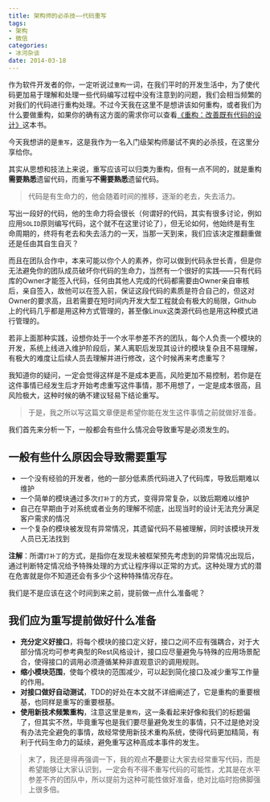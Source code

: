 ```yaml
---
title: 架构师的必杀技——代码重写
tags:
- 架构
- 微信
categories:
- 冰河杂谈
date: 2014-03-18
---
```

作为软件开发者的你，一定听说过`重构`一词，在我们平时的开发生活中，为了使代码更加易于理解和处理一些代码编写过程中没有注意到的问题，我们会相当频繁的对我们的代码进行重构处理。不过今天我在这里不是想讲该如何重构，或者我们为什么要做重构，如果你的确有这方面的需求你可以查看[《重构：改善既有代码的设计》][refactoring]这本书。

今天我想讲的是`重写`，这是我作为一名入门级架构师屡试不爽的必杀技，在这里分享给你。

其实从思想和技法上来说，重写应该可以归类为重构，但有一点不同的，就是重构**需要熟悉**遗留代码，而重写**不需要熟悉**遗留代码。

> 代码是有生命力的，他会随着时间的推移，逐渐的老去，失去活力。

写出一段好的代码，他的生命力将会很长（何谓好的代码，其实有很多讨论，例如应用`SOLID`原则编写代码，这个就不在这里讨论了），但无论如何，他始终是有生命周期的，终将有老去和失去活力的一天，当那一天到来，我们应该决定推翻重做还是任由其自生自灭？

而且在团队合作中，本来可能以你个人的素养，你可以做到代码永世长青，但是你无法避免你的团队成员破坏你代码的生命力，当然有一个很好的实践——只有代码库的Owner才能签入代码，任何由其他人完成的代码都需要由Owner亲自审核后，亲自签入，故他可以在签入前，保证这段代码的素质是符合自己的，但这对Owner的要求高，且若需要在短时间内开发大型工程就会有极大的局限，Github上的代码几乎都是用这种方式管理的，甚至像Linux这类源代码也是用这种模式进行管理的。

若非上面那种实践，设想你处于一个水平参差不齐的团队，每个人负责一个模块的开发，系统上线进入维护阶段后，某人离职后发现其设计的模块复杂且不易理解，有极大的难度让后续人员去理解并进行修改，这个时候再来考虑重写？

我知道你的疑问，一定会觉得这样是不是成本更高，风险更加不易控制，若你是在这件事情已经发生后才开始考虑重写这件事情，那不用想了，一定是成本很高，且风险极大，这种时候的确不建议轻易下结论重写。

> 于是，我之所以写这篇文章便是希望你能在发生这件事情之前就做好准备。

我们首先来分析一下，一般都会有些什么情况会导致重写是必须发生的。

## 一般有些什么原因会导致需要重写

* 一个没有经验的开发者，他的一部分低素质代码进入了代码库，导致后期难以维护
* 一个简单的模块通过多次`打补丁`的方式，变得异常复杂，以致后期难以维护
* 自己在早期由于对系统或者业务的理解不彻底，出现当时的设计无法充分满足客户需求的情况
* 一个复杂的模块被发现有异常情况，其遗留代码不易被理解，同时该模块开发人员已无法找到

**注解**：所谓`打补丁`的方式，是指你在发现未被框架预先考虑到的异常情况出现后，通过判断特定情况给予特殊处理的方式让程序得以正常的方式。这种处理方式的潜在危害就是你不知道还会有多少个这种特殊情况存在。

我们是不是应该在这个时间到来之前，提前做一点什么准备呢？

## 我们应为重写提前做好什么准备

* **充分定义好接口**，将每个模块的接口定义好，接口之间不应有强耦合，对于大部分情况均可参考典型的Rest风格设计，接口应尽量避免与特殊的应用场景配合，使得接口的调用必须遵循某种非直观意识的调用规则。
* **缩小模块范围**，使每个模块的范围减少，可以起到简化接口及减少重写工作量的作用。
* **对接口做好自动测试**，TDD的好处在本文就不详细阐述了，它是重构的重要根基，也同样是重写的重要根基。
* **使用新技术频繁重构**，注意这里是`重构`，这一条看起来好像和我们的标题偏了，但其实不然，毕竟重写也是我们要尽量避免发生的事情，只不过是绝对没有办法完全避免的事情，故经常使用新技术重构系统，使得代码更加精简，有利于代码生命力的延续，避免重写这种高成本事件的发生。

> 末了，我还是得再强调一下，我的观点**不是**要让大家去经常重写代码，而是希望能够让大家认识到，一定会有不得不重写代码的可能性，尤其是在水平参差不齐的团队中，所以提前为这种可能性做好准备，绝对比临时抱佛脚强上很多倍。

[refactoring]: http://book.douban.com/subject/1229923/
